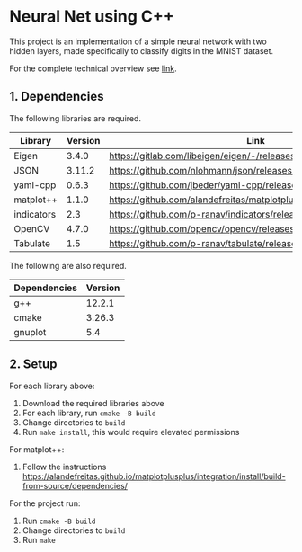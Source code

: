 # Neural Net using C++

This project is an implementation of a simple neural network with two hidden layers, made specifically to classify digits in the MNIST dataset.

For the complete technical overview see [link](https://github.com/Keith-Dao/Neural-Net-From-Scratch/blob/main/README.md).

## 1. Dependencies

The following libraries are required.

| Library    | Version | Link                                                                 |
| ---------- | ------- | -------------------------------------------------------------------- |
| Eigen      | 3.4.0   | https://gitlab.com/libeigen/eigen/-/releases/3.4.0                   |
| JSON       | 3.11.2  | https://github.com/nlohmann/json/releases/tag/v3.11.2                |
| yaml-cpp   | 0.6.3   | https://github.com/jbeder/yaml-cpp/releases/tag/yaml-cpp-0.6.3       |
| matplot++  | 1.1.0   | https://github.com/alandefreitas/matplotplusplus/releases/tag/v1.1.0 |
| indicators | 2.3     | https://github.com/p-ranav/indicators/releases/tag/v2.3              |
| OpenCV     | 4.7.0   | https://github.com/opencv/opencv/releases/tag/4.7.0                  |
| Tabulate   | 1.5     | https://github.com/p-ranav/tabulate/releases/tag/v1.5                |

The following are also required.

| Dependencies | Version |
| ------------ | ------- |
| g++          | 12.2.1  |
| cmake        | 3.26.3  |
| gnuplot      | 5.4     |

## 2. Setup

For each library above:

1. Download the required libraries above
2. For each library, run `cmake -B build`
3. Change directories to `build`
4. Run `make install`, this would require elevated permissions

For matplot++:

1. Follow the instructions https://alandefreitas.github.io/matplotplusplus/integration/install/build-from-source/dependencies/

For the project run:

1. Run `cmake -B build`
2. Change directories to `build`
3. Run `make`
